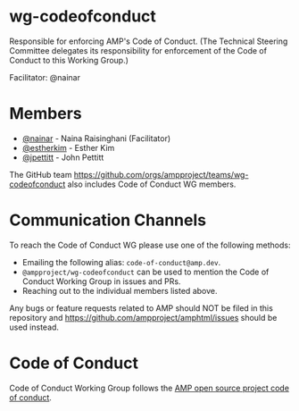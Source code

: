 # wg-codeofconduct
Responsible for enforcing AMP's Code of Conduct. (The Technical Steering Committee delegates its responsibility for enforcement of the Code of Conduct to this Working Group.) 

Facilitator: @nainar

# Members
- [@nainar](https://github.com/nainar) - Naina Raisinghani (Facilitator)
- [@estherkim](https://github.com/estherkim) - Esther Kim
- [@jpettitt](https://github.com/jpettitt) - John Pettitt

The GitHub team https://github.com/orgs/ampproject/teams/wg-codeofconduct also includes Code of Conduct WG members.

# Communication Channels
To reach the Code of Conduct WG please use one of the following methods:
- Emailing the following alias: `code-of-conduct@amp.dev`.
- `@ampproject/wg-codeofconduct` can be used to mention the Code of Conduct Working Group in issues and PRs.
- Reaching out to the individual members listed above. 

Any bugs or feature requests related to AMP should NOT be filed in this repository and https://github.com/ampproject/amphtml/issues should be used instead.

# Code of Conduct
Code of Conduct Working Group follows the [AMP open source project code of conduct](https://github.com/ampproject/meta/blob/master/CODE_OF_CONDUCT.md).
